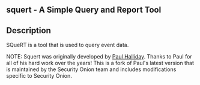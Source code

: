 ## squert - A Simple Query and Report Tool

## Description

SQueRT is a tool that is used to query event data.

NOTE: Squert was originally developed by [Paul Halliday](http://www.pintumbler.org/words/youcantgobackonlyforward).
Thanks to Paul for all of his hard work over the years!
This is a fork of Paul's latest version that is maintained by the Security Onion team and includes modifications specific to Security Onion.
